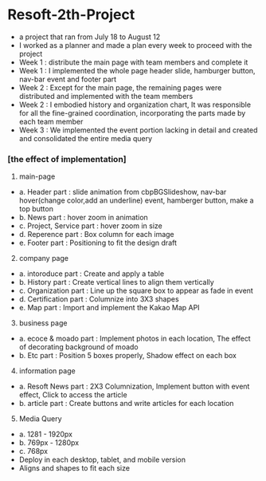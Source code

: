 # Resoft-2th-Project
- a project that ran from July 18 to August 12<br/>
- I worked as a planner and made a plan every week to proceed with the project<br/>
- Week 1 : distribute the main page with team members and complete it<br/>
- Week 1 : I implemented the whole page header slide, hamburger button, nav-bar event and footer part<br/>
- Week 2 : Except for the main page, the remaining pages were distributed and implemented with the team members<br/>
- Week 2 : I embodied history and organization chart, It was responsible for all the fine-grained coordination, incorporating the parts made by each team member<br/>
- Week 3 : We implemented the event portion lacking in detail and created and consolidated the entire media query<br/>

### [the effect of implementation]
1) main-page<br/>
- a. Header part : slide animation from cbpBGSlideshow, nav-bar hover(change color,add an underline) event, hamberger button, make a top button
- b. News part : hover zoom in animation
- c. Project, Service part : hover zoom in size
- d. Reperence part : Box column for each image
- e. Footer part : Positioning to fit the design draft
2) company page
- a. intoroduce part : Create and apply a table
- b. History part : Create vertical lines to align them vertically
- c. Organization part : Line up the square box to appear as fade in event
- d. Certification part : Columnize into 3X3 shapes
- e. Map part : Import and implement the Kakao Map API

3) business page
- a. ecoce & moado part : Implement photos in each location, The effect of decorating background of moado
- b. Etc part : Position 5 boxes properly, Shadow effect on each box

4) information page
- a. Resoft News part : 2X3 Columnization, Implement button with event effect, Click to access the article
- b. article part : Create buttons and write articles for each location

5) Media Query
- a. 1281 - 1920px
- b. 769px - 1280px
- c. 768px
- Deploy in each desktop, tablet, and mobile version
- Aligns and shapes to fit each size
